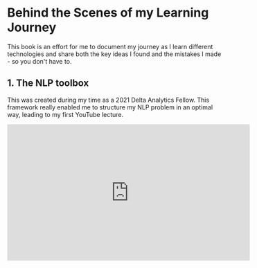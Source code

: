 # Behind the Scenes of my Learning Journey

This book is an effort for me to document my journey
as I learn different technologies and share both the
key ideas I found and the mistakes I made - so you
don't have to.

## 1. The NLP toolbox

This was created during my time as a 2021 Delta
Analytics Fellow. This framework really enabled me
to structure my NLP problem in an optimal way,
leading to my first YouTube lecture.

<iframe width="560" height="315" src="https://www.youtube-nocookie.com/embed/2TUK9QytzFo" title="YouTube video player" frameborder="0" allow="accelerometer; autoplay; clipboard-write; encrypted-media; gyroscope; picture-in-picture" allowfullscreen></iframe>
